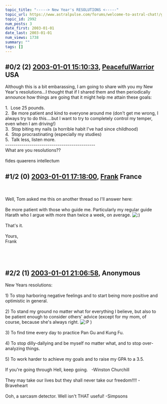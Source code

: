 ```yaml
---
topic_title: "-----> New Year's RESOLUTIONS <-----"
topic_url: https://www.astralpulse.com/forums/welcome-to-astral-chat!/gt-new-year-s-resolutions-lt
topic_id: 2992
num_posts: 3
date_first: 2003-01-01
date_last: 2003-01-01
num_views: 1738
summary: ""
tags: []
---
```


## \#0/2 (2) [2003-01-01 15:10:33](https://www.astralpulse.com/forums/index.php?msg=118721), [PeacefulWarrior](https://www.astralpulse.com/forums/profile/?u=230) USA ##
<section>
Although this is a bit embarassing, I am going to share with you my New Year's resolutions...I thought that if I shared them and then periodically announce how things are going that it might help me attain these goals:
<br>
<br>
1.  Lose 25 pounds.
<br>
2.  Be more patient and kind to everyone around me (don't get me wrong, I always try to do this....but I want to try to completely control my temper, even when I am driving!)
<br>
3.  Stop biting my nails (a horrible habit I've had since childhood)
<br>
4.  Stop procrastinating (especially my studies)
<br>
5.  Talk less, listen more.
<br>
---------------------------------------------
<br>
What are you resolutions??
<br>
<br>
fides quaerens intellectum
</section>

## \#1/2 (0) [2003-01-01 17:18:00](https://www.astralpulse.com/forums/index.php?msg=19506), [Frank](https://www.astralpulse.com/forums/profile/?u=359) France ##
<section>
<br>
<br>
Well, Tom asked me this on another thread so I'll answer here:
<br>
<br>
Be more patient with those who guide me. Particularly my regular guide Harath who I argue with more than twice a week, on average.
<img alt=":)" class="smiley" src="https://www.astralpulse.com/forums/Smileys/fugue/smiley.png" title="Smiley"/>
<br>
<br>
That's it.
<br>
<br>
Yours,
<br>
Frank
<br>
<br>
<br>
<br>
</section>

## \#2/2 (1) [2003-01-01 21:06:58](https://www.astralpulse.com/forums/index.php?msg=19511), Anonymous  ##
<section>
New Years resolutions:
<br>
<br>
1) To stop harboring negative feelings and to start being more positive and optimistic in general.
<br>
<br>
2) To stand my ground no matter what for everything I believe, but also to be patient enough to consider others' advice (except for my mom, of course, because she's always right.
<img alt=":P" class="smiley" src="https://www.astralpulse.com/forums/Smileys/fugue/tongue.png" title="Tongue"/>
)
<br>
<br>
3) To find time every day to practice Pan Gu and Kung Fu.
<br>
<br>
4) To stop dilly-dallying and be myself no matter what, and to stop over-analyzing things.
<br>
<br>
5) To work harder to achieve my goals and to raise my GPA to a 3.5.
<br>
<br>
If you're going through Hell, keep going.   -Winston Churchill
<br>
<br>
They may take our lives but they shall never take our freedom!!!! -Braveheart
<br>
<br>
Ooh, a sarcasm detector. Well isn't THAT useful! -Simpsons
</section>
